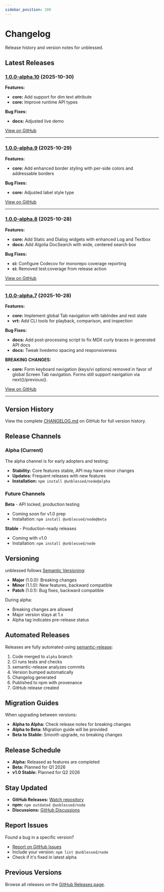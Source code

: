 ```yaml
---
sidebar_position: 100
---
```


# Changelog

Release history and version notes for unblessed.

## Latest Releases

### [1.0.0-alpha.10](https://github.com/vdeantoni/unblessed/releases/tag/v1.0.0-alpha.10) (2025-10-30)

**Features:**

- **core:** Add support for dim text attribute
- **core:** Improve runtime API types

**Bug Fixes:**

- **docs:** Adjusted live demo

[View on GitHub](https://github.com/vdeantoni/unblessed/releases/tag/v1.0.0-alpha.10)

---

### [1.0.0-alpha.9](https://github.com/vdeantoni/unblessed/releases/tag/v1.0.0-alpha.9) (2025-10-29)

**Features:**

- **core:** Add enhanced border styling with per-side colors and addressable borders

**Bug Fixes:**

- **core:** Adjusted label style type

[View on GitHub](https://github.com/vdeantoni/unblessed/releases/tag/v1.0.0-alpha.9)

---

### [1.0.0-alpha.8](https://github.com/vdeantoni/unblessed/releases/tag/v1.0.0-alpha.8) (2025-10-28)

**Features:**

- **core:** Add Static and Dialog widgets with enhanced Log and Textbox
- **docs:** Add Algolia DocSearch with wide, centered search box

**Bug Fixes:**

- **ci:** Configure Codecov for monorepo coverage reporting
- **ci:** Removed test:coverage from release action

[View on GitHub](https://github.com/vdeantoni/unblessed/releases/tag/v1.0.0-alpha.8)

---

### [1.0.0-alpha.7](https://github.com/vdeantoni/unblessed/releases/tag/v1.0.0-alpha.7) (2025-10-28)

**Features:**

- **core:** Implement global Tab navigation with tabIndex and rest state
- **vrt:** Add CLI tools for playback, comparison, and inspection

**Bug Fixes:**

- **docs:** Add post-processing script to fix MDX curly braces in generated API docs
- **docs:** Tweak livedemo spacing and responsiveness

**BREAKING CHANGES:**

- **core:** Form keyboard navigation (keys/vi options) removed in favor of global Screen Tab navigation. Forms still support navigation via next()/previous().

[View on GitHub](https://github.com/vdeantoni/unblessed/releases/tag/v1.0.0-alpha.7)

---

## Version History

View the complete [CHANGELOG.md](https://github.com/vdeantoni/unblessed/blob/main/CHANGELOG.md) on GitHub for full version history.

## Release Channels

### Alpha (Current)

The alpha channel is for early adopters and testing:

- **Stability:** Core features stable, API may have minor changes
- **Updates:** Frequent releases with new features
- **Installation:** `npm install @unblessed/node@alpha`

### Future Channels

**Beta** - API locked, production testing

- Coming soon for v1.0 prep
- Installation: `npm install @unblessed/node@beta`

**Stable** - Production-ready releases

- Coming with v1.0
- Installation: `npm install @unblessed/node`

## Versioning

unblessed follows [Semantic Versioning](https://semver.org/):

- **Major** (1.0.0): Breaking changes
- **Minor** (1.1.0): New features, backward compatible
- **Patch** (1.0.1): Bug fixes, backward compatible

During alpha:

- Breaking changes are allowed
- Major version stays at 1.x
- Alpha tag indicates pre-release status

## Automated Releases

Releases are fully automated using [semantic-release](https://github.com/semantic-release/semantic-release):

1. Code merged to `alpha` branch
2. CI runs tests and checks
3. semantic-release analyzes commits
4. Version bumped automatically
5. Changelog generated
6. Published to npm with provenance
7. GitHub release created

## Migration Guides

When upgrading between versions:

- **Alpha to Alpha:** Check release notes for breaking changes
- **Alpha to Beta:** Migration guide will be provided
- **Beta to Stable:** Smooth upgrade, no breaking changes

## Release Schedule

- **Alpha:** Released as features are completed
- **Beta:** Planned for Q1 2026
- **v1.0 Stable:** Planned for Q2 2026

## Stay Updated

- **GitHub Releases:** [Watch repository](https://github.com/vdeantoni/unblessed)
- **npm:** `npm outdated @unblessed/node`
- **Discussions:** [GitHub Discussions](https://github.com/vdeantoni/unblessed/discussions)

## Report Issues

Found a bug in a specific version?

- [Report on GitHub Issues](https://github.com/vdeantoni/unblessed/issues)
- Include your version: `npm list @unblessed/node`
- Check if it's fixed in latest alpha

## Previous Versions

Browse all releases on the [GitHub Releases page](https://github.com/vdeantoni/unblessed/releases).
